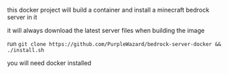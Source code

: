 this docker project will build a container and install a minecraft bedrock server in it

it will always download the latest server files when building the image 

run `git clone https://github.com/PurpleWazard/bedrock-server-docker && ./install.sh`

you will need docker installed
